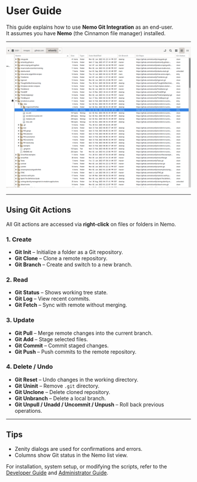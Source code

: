 # User Guide

This guide explains how to use **Nemo Git Integration** as an end-user.  
It assumes you have **Nemo** (the Cinnamon file manager) installed.

---

![Screenshot from 2025-10-30 09-26-24.png](Screenshot%20from%202025-10-30%2009-26-24.png)

---

## Using Git Actions

All Git actions are accessed via **right-click** on files or folders in Nemo.

### 1. Create

- **Git Init** – Initialize a folder as a Git repository.  
- **Git Clone** – Clone a remote repository.  
- **Git Branch** – Create and switch to a new branch.

### 2. Read

- **Git Status** – Shows working tree state.  
- **Git Log** – View recent commits.  
- **Git Fetch** – Sync with remote without merging.

### 3. Update

- **Git Pull** – Merge remote changes into the current branch.  
- **Git Add** – Stage selected files.  
- **Git Commit** – Commit staged changes.  
- **Git Push** – Push commits to the remote repository.

### 4. Delete / Undo

- **Git Reset** – Undo changes in the working directory.  
- **Git Uninit** – Remove `.git` directory.  
- **Git Unclone** – Delete cloned repository.  
- **Git Unbranch** – Delete a local branch.  
- **Git Unpull / Unadd / Uncommit / Unpush** – Roll back previous operations.

---

## Tips

- Zenity dialogs are used for confirmations and errors.  
- Columns show Git status in the Nemo list view.  

For installation, system setup, or modifying the scripts, refer to the [Developer Guide](developer.md) and [Administrator Guide](admin.md).
